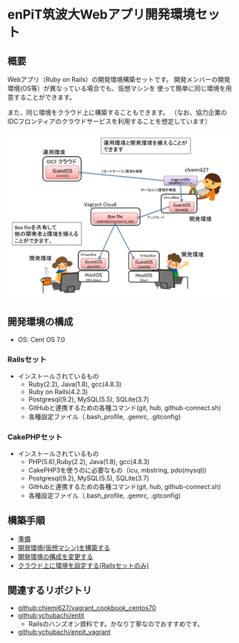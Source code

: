 enPiT筑波大Webアプリ開発環境セット
====

概要
---
Webアプリ（Ruby on Rails）の開発環境構築セットです。
開発メンバーの開発環境(OS等）が異なっている場合でも、仮想マシンを
使って簡単に同じ環境を用意することができます。

また、同じ環境をクラウド上に構築することもできます。
（なお、協力企業のIDCフロンティアのクラウドサービスを利用することを想定しています）

![Overview](figures/overview.png "利用イメージ")

開発環境の構成
---
* OS: Cent OS 7.0

### Railsセット
* インストールされているもの
  * Ruby(2.2), Java(1.8), gcc(4.8.3)
  * Ruby on Rails(4.2.3)
  * Postgresql(9.2), MySQL(5.5), SQLite(3.7)
  * GitHubと連携するための各種コマンド(git, hub, github-connect.sh)
  * 各種設定ファイル（.bash_profile, .gemrc, .gitconfig)

### CakePHPセット
* インストールされているもの
  * PHP(5.6),Ruby(2.2), Java(1.8), gcc(4.8.3)
  * CakePHP3を使うのに必要なもの（icu, mbstring, pdo(mysql))
  * Postgresql(9.2), MySQL(5.5), SQLite(3.7)
  * GitHubと連携するための各種コマンド(git, hub, github-connect.sh)
  * 各種設定ファイル（.bash_profile, .gemrc, .gitconfig)


構築手順
---
* [準備](preparation.md)
* [開発環境(仮想マシン)を構築する](generateVM.md)
* [開発環境の構成を変更する](modifyVagrantfile.md)
* [クラウド上に環境を設定する(Railsセットのみ)](deployVM.md)

関連するリポジトリ
---
* [github:chiemi627/vagrant_cookbook_centos70](https://github.com/chiemi627/vagrant_cookbook_centos70)
* [github:ychubachi/entit](https://github.com/ychubachi/enpit)
  * Railsのハンズオン資料です。かなり丁寧なのでおすすめです。
* [github:ychubachi/enpit_vagrant](https://github.com/ychubachi/enpit_vagrant)
